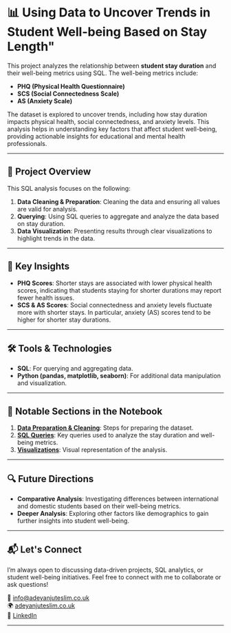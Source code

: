# 📊 Using Data to Uncover Trends in Student Well-being Based on Stay Length"

This project analyzes the relationship between **student stay duration** and their well-being metrics using SQL. The well-being metrics include:
- **PHQ (Physical Health Questionnaire)**
- **SCS (Social Connectedness Scale)**
- **AS (Anxiety Scale)**

The dataset is explored to uncover trends, including how stay duration impacts physical health, social connectedness, and anxiety levels. This analysis helps in understanding key factors that affect student well-being, providing actionable insights for educational and mental health professionals.

---

## 📑 Project Overview

This SQL analysis focuses on the following:
1. **Data Cleaning & Preparation**: Cleaning the data and ensuring all values are valid for analysis.
2. **Querying**: Using SQL queries to aggregate and analyze the data based on stay duration.
3. **Data Visualization**: Presenting results through clear visualizations to highlight trends in the data.

---

## 🚀 Key Insights
- **PHQ Scores**: Shorter stays are associated with lower physical health scores, indicating that students staying for shorter durations may report fewer health issues.
- **SCS & AS Scores**: Social connectedness and anxiety levels fluctuate more with shorter stays. In particular, anxiety (AS) scores tend to be higher for shorter stay durations.

---

## 🛠️ Tools & Technologies
- **SQL**: For querying and aggregating data.
- **Python (pandas, matplotlib, seaborn)**: For additional data manipulation and visualization.

---

## 🔗 Notable Sections in the Notebook
1. **[Data Preparation & Cleaning](#)**: Steps for preparing the dataset.
2. **[SQL Queries](#)**: Key queries used to analyze the stay duration and well-being metrics.
3. **[Visualizations](#)**: Visual representation of the analysis.

---

## 🔍 Future Directions
- **Comparative Analysis**: Investigating differences between international and domestic students based on their well-being metrics.
- **Deeper Analysis**: Exploring other factors like demographics to gain further insights into student well-being.

---

## 📬 Let's Connect
I’m always open to discussing data-driven projects, SQL analytics, or student well-being initiatives. Feel free to connect with me to collaborate or ask questions!

📧 [info@adeyanjuteslim.co.uk](mailto:info@adeyanjuteslim.co.uk)  
🌍 [adeyanjuteslim.co.uk](https://adeyanjuteslim.co.uk)  
💼 [LinkedIn](https://www.linkedin.com/in/adeyanjuteslimuthman)

---


